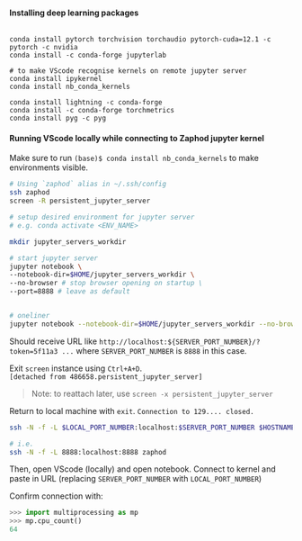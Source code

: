 #### Installing deep learning packages 

```

conda install pytorch torchvision torchaudio pytorch-cuda=12.1 -c pytorch -c nvidia
conda install -c conda-forge jupyterlab

# to make VScode recognise kernels on remote jupyter server
conda install ipykernel
conda install nb_conda_kernels

conda install lightning -c conda-forge
conda install -c conda-forge torchmetrics
conda install pyg -c pyg
```

#### Running VScode locally while connecting to Zaphod jupyter kernel 

Make sure to run 
`(base)$ conda install nb_conda_kernels` to make environments visible. 

```bash
# Using `zaphod` alias in ~/.ssh/config 
ssh zaphod
screen -R persistent_jupyter_server

# setup desired environment for jupyter server
# e.g. conda activate <ENV_NAME>

mkdir jupyter_servers_workdir

# start jupyter server
jupyter notebook \
--notebook-dir=$HOME/jupyter_servers_workdir \
--no-browser # stop browser opening on startup \
--port=8888 # leave as default


# oneliner
jupyter notebook --notebook-dir=$HOME/jupyter_servers_workdir --no-browser --port=8888
```
Should receive URL like `http://localhost:${SERVER_PORT_NUMBER}/?token=5f11a3 ...`
where `SERVER_PORT_NUMBER` is `8888` in this case. 

Exit `screen` instance using `Ctrl+A+D`.  
`[detached from 486658.persistent_jupyter_server]` 

> Note: to reattach later, use `screen -x persistent_jupyter_server`

Return to local machine with `exit`. 
`Connection to 129.... closed.`

```bash
ssh -N -f -L $LOCAL_PORT_NUMBER:localhost:$SERVER_PORT_NUMBER $HOSTNAME

# i.e.
ssh -N -f -L 8888:localhost:8888 zaphod
```

Then, open VScode (locally) and open notebook.  Connect to kernel and paste in URL 
(replacing `SERVER_PORT_NUMBER` with `LOCAL_PORT_NUMBER`)

Confirm connection with: 
```python
>>> import multiprocessing as mp 
>>> mp.cpu_count()
64
```
